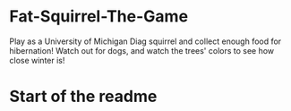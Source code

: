 # Fat-Squirrel-The-Game
Play as a University of Michigan Diag squirrel and collect enough food for hibernation! Watch out for dogs, and watch the trees' colors to see how close winter is!

# Start of the readme
